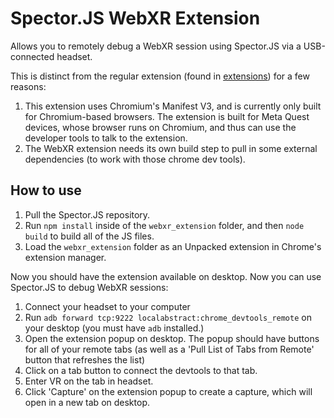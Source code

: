 # Spector.JS WebXR Extension

Allows you to remotely debug a WebXR session using Spector.JS via a USB-connected headset.

This is distinct from the regular extension (found in [extensions](../extensions/)) for a few reasons:

1. This extension uses Chromium's Manifest V3, and is currently only built for Chromium-based browsers. The extension is built for Meta Quest devices, whose browser runs on Chromium, and thus can use the developer tools to talk to the extension.
2. The WebXR extension needs its own build step to pull in some external dependencies (to work with those chrome dev tools).

## How to use

1. Pull the Spector.JS repository.
2. Run `npm install` inside of the `webxr_extension` folder, and then `node build` to build all of the JS files.
3. Load the `webxr_extension` folder as an Unpacked extension in Chrome's extension manager.

Now you should have the extension available on desktop. Now you can use Spector.JS to debug WebXR sessions:

1. Connect your headset to your computer
2. Run `adb forward tcp:9222 localabstract:chrome_devtools_remote` on your desktop (you must have `adb` installed.)
3. Open the extension popup on desktop. The popup should have buttons for all of your remote tabs (as well as a 'Pull List of Tabs from Remote' button that refreshes the list)
4. Click on a tab button to connect the devtools to that tab.
5. Enter VR on the tab in headset.
6. Click 'Capture' on the extension popup to create a capture, which will open in a new tab on desktop.


